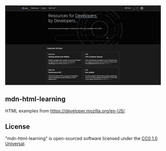 <p align="center"><img alt="Lab" src="images/logo.png" width="512" /></p>

## mdn-html-learning

HTML examples from https://developer.mozilla.org/en-US/.

## License

"mdn-html-learning" is open-sourced software licensed under the [CC0 1.0 Universal](LICENSE.md).
